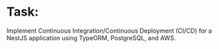 # Task:

Implement Continuous  Integration/Continuous Deployment (CI/CD) for a  NestJS application using TypeORM,  PostgreSQL, and AWS.
